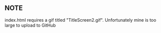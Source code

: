 ## NOTE
index.html requires a gif titled "TitleScreen2.gif". Unfortunately mine is too large to upload to GitHub
